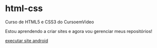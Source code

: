 # html-css
 Curso de HTML5 e CSS3 do CursoemVideo

Estou aprendendo a criar sites e agora vou gerenciar meus repositórios!

<a href="https://jaderdossantos.github.io/html-css/desafios/def010b/android.html" target="_blank">executar site android</a>